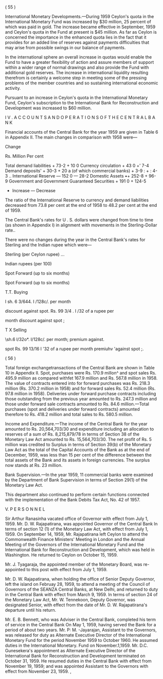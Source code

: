 ( 55 )

International Monetary Developments.—During 1959 Ceylon's quota in the Inter­national Monetary Fund was increased by $30 million, 25 percent of which was paid in gold. The increase became effective in September, 1959 and Ceylon's quota in the Fund at present is $45 million. As far as Ceylon is concerned the importance in the enhanced quota lies in the fact that it provides for an added line of reserves against payments difficulties that may arise from possible swings in our balance of payments.

In the international sphere an overall increase in quotas would enable the Fund to have a greater flexibility of action and assure members of support within a wider range of normal drawings and also provide the Fund with additional gold reserves. The increase in international liquidity resulting therefrom is certainly a welcome step in meeting some of the pressing problems of the member countries and so sustaining international economic activity.

Pursuant to an increase in Ceylon's quota in the International Monetary Fund, Ceylon's subscription to the International Bank for Reconstruction and Develop­ment was increased to $60 million.

I V . A C C O U N T S A N D O P E R A T I O N S O F T H E C E N T R A L B A N K

Financial accounts of the Central Bank for the year 1959 are given in Table 6 in Appendix II. The main changes in comparison with 1958 were—

Change

Rs. Million Per cent

Total demand liabilities + 73-2 + 10 0 Currency circulation + 43 0 +' 7-4 Demand deposits' + 30-3 + 20 a (of which commercial banks) + 3-9 : + : 4-3 .. International Reserve — 152 0 — 28-2 Domestic Assets •+ 252-8 + 96-9 Government and Government Guaranteed Securities + 191 0 + 124-5

+ Increase — Decrease

The ratio of the International Reserve to currency and demand liabilities decreased from 73.8 per cent at the end of 1958 to 48.2 per cent at the end of 1959.

The Central Bank's rates for U . S. dollars were changed from time to time (as shown in Appendix I) in alignment with movements in the Sterling-Dollar rate..

There were no changes during the year in the Central Bank's rates for Sterling and the Indian rupee which were—

Sterling (per Ceylon rupee) ...

Indian rupees (per 100)

Spot Forward (up to six months)

Spot Forward (up to six months)

T.T. Buying

I sh. 6 3/644. I /128c/. per month

discount against spot. Rs. 99 3/4 . I /32 of a rupee per

month discount against spot ;

T X Selling

\sh.6 l/32o*. I/128c/. per month; premium against.

spot Rs. 99 13/16 I '32 of a rupee per month premiuhv 'against spot ;.

( 56 )

Total foreign exchangetransactions of the Central Bank are shown in Table 10 in Appendix II. Spot, purchases were Rs. 170.9 millon^ and spot sales Rs. 495.9 million as compared withfet 167.9 million and Rs. 567.8 million in 1958. The value of contracts entered into for forward purchases was Rs. 218.3 million (Rs. 370.2 million in 1958) and for forward sales Rs. 52.4 million (Rs. 97.8 million in 1958). Deliveries under forward purchase contracts including those outstanding from the previous year amounted to Rs. 247.3 million and those under forward sale contracts amounted to Rs. 84.6 million.—Total purchases (spot and deliveries under forward contracts) amounted therefore to Rs. 418.2 million and total sales to Rs. 580.5 million.

Income and Expenditure.—The income of the Central Bank for the year amounted to Rs. 20,564,703/30 and expenditure including an allocation to reserves of a sum of Rs. 8,215,879/78 in terms of Section 38 of the Monetary Law Act amounted to Rs. 15,564,703/30. The net profit of Rs. 5 million was credited to Surplus in terms of Section 39(b) of the Monetary Law Act as the total of the Capital Accounts of the Bank as at the end of December, 1959, was less than 15 per cent of the difference between the total assets of the Bank and its assets in foreign currencies. The surplus now stands at Rs. 23 million.

Bank Supervision.—In the year 1959, 11 commercial banks were examined by the Department of Bank Supervision in terms of Section 29(1) of the Monetary Law Act.

This department also continued to perform certain functions connected with the implementation of the Bank Debits Tax Act, No. 42 of 1957.

V. P E R S O N N E L

Sir Arthur Ranasinha vacated office of Governor with effect from July 1, 1959. Mr. D. W. Rajapatirana, was appointed Governor of the Central Bank In terms of section 12 (1) of the Monetary Law Act, with effect from July 1, 1959. On Sept­ember 14, 1959, Mr. Rajapatirana left Ceylon to attend the Commonwealth Finance Ministers' Meeting in London and the Annual Meeting of the Governors of the Inter­national Monetary Fund and the International Bank for Reconstruction and Development, which was held in Washington. He returned to Ceylon on October 15, 1959.

Mr. J. Tyagaraja, the appointed member of the Monetary Board, was re-appointed to this post with effect from July 1, 1959.

Mr. D. W. Rajapatirana, when holding the office of Senior Deputy Governor, left the island on Februay 28, 1959, to attend a meeting of the Council of Governors of the SEANZA Central Banks, at New Delhi, and returned to duty in the Central Bank with effect from March 9, 1959. In terms of section 24 of the Monetary Law Act, Mr. W. Tennekoon, Deputy Governor, was designated Senior, with effect from the date of Mr. D. W. Rajapatirana's departure until his return.

Mr. E. B. Bennett, who was Adviser in the Central Bank, completed his term of service in the Central Bank On May 1, 1959, having served the Bank for a period of about two years. Mr. P: M. -Jayarajan, Assistant to the Governors, was released for duty as Alternate Executive Director of the International Monetary Fund for the period November 1959 to October 1960. He assumed duties in the International Monetary. Fund on November.1,1959. Mr. D.C. Gunesekera's appointment as Alter­nate Executive Director of the International Bank for Reconstruction and Develop­ment terminated on October 31, 1959. He resumed duties in the Central Bank with effect from November 19, 1959; and was appointed Assistant to the Governors with effect from November 23, 1959. ,
